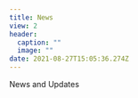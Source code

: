 ```yaml
---
title: News
view: 2
header:
  caption: ""
  image: ""
date: 2021-08-27T15:05:36.274Z
---
```

News and Updates